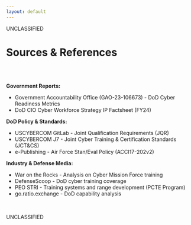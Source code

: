 ```yaml
---
layout: default
---
```


<style src="../style.css"></style>

<div class="classification-header">UNCLASSIFIED</div>

# **Sources & References**

<div style="display: flex; flex-direction: column; justify-content: center; min-height: 10vh;">

<div class="text-sm">

**Government Reports:**
- Government Accountability Office (GAO-23-106673) - DoD Cyber Readiness Metrics
- DoD CIO Cyber Workforce Strategy IP Factsheet (FY24)

**DoD Policy & Standards:**
- USCYBERCOM GitLab - Joint Qualification Requirements (JQR)
- USCYBERCOM J7 - Joint Cyber Training & Certification Standards (JCT&CS)
- e-Publishing - Air Force Stan/Eval Policy (ACCI17-202v2)

**Industry & Defense Media:**
- War on the Rocks - Analysis on Cyber Mission Force training
- DefenseScoop - DoD cyber training coverage
- PEO STRI - Training systems and range development (PCTE Program)
- go.ratio.exchange - DoD capability analysis

</div>

</div>

<div class="classification-footer">UNCLASSIFIED</div>
